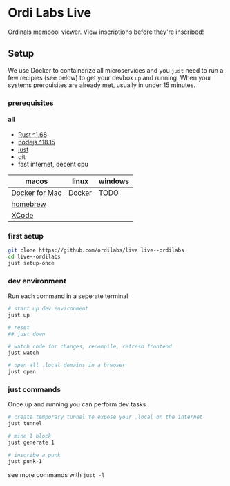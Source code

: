 # Ordi Labs Live

Ordinals mempool viewer. View inscriptions before they're inscribed!

## Setup

We use Docker to containerize all microservices and you `just` need to run a few recipies (see below) to get your devbox `up` and running. When your systems prerquisites are already met, usually in under 15 minutes.

### prerequisites

#### all

- [Rust ^1.68](https://rustup.rs/)
- [nodejs ^18.15](https://nodejs.org/en)
- [just](https://just.systems/man/en/)
- git
- fast internet, decent cpu

| macos                                       | linux  | windows |
| ------------------------------------------- | ------ | ------- |
| [Docker for Mac](https://www.docker.com/)   | Docker | TODO    |
| [homebrew](https://brew.sh/)                |        |         |
| [XCode](https://developer.apple.com/xcode/) |        |         |

### first setup

```bash
git clone https://github.com/ordilabs/live live--ordilabs
cd live--ordilabs
just setup-once
```

### dev environment

Run each command in a seperate terminal

```bash
# start up dev environment
just up 

# reset
## just down

# watch code for changes, recompile, refresh frontend
just watch

# open all .local domains in a brwoser
just open
```

### just commands

Once up and running you can perform dev tasks

```bash
# create temporary tunnel to expose your .local on the internet
just tunnel

# mine 1 block
just generate 1

# inscribe a punk
just punk-1
```

see more commands with `just -l`
